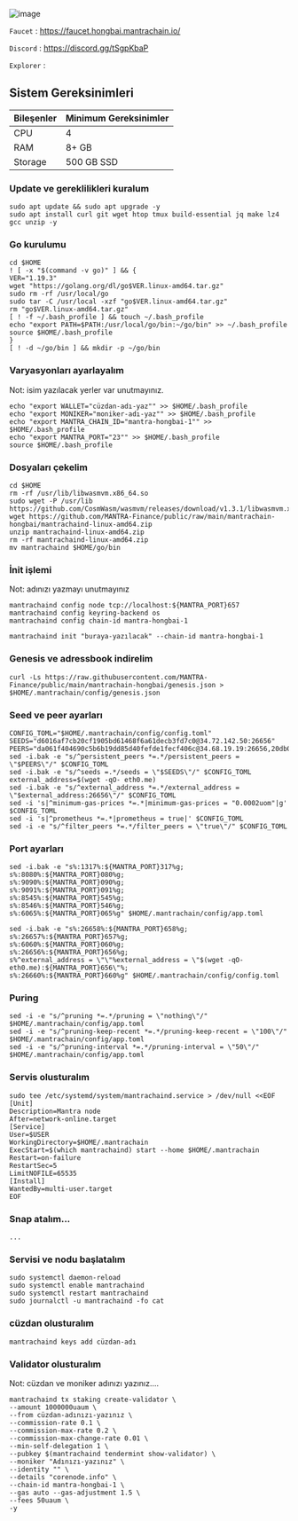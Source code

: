 
![image](https://github.com/molla202/MantraChain/assets/91562185/fd76840c-6f3f-4fdb-8650-58e84ae353fa)


`Faucet` : https://faucet.hongbai.mantrachain.io/

`Discord` : https://discord.gg/tSgpKbaP

`Explorer` : 

## Sistem Gereksinimleri
| Bileşenler | Minimum Gereksinimler | 
| ------------ | ------------ |
| CPU |	4|
| RAM	| 8+ GB |
| Storage	| 500 GB SSD |

### Update ve gereklilikleri kuralum
```
sudo apt update && sudo apt upgrade -y
sudo apt install curl git wget htop tmux build-essential jq make lz4 gcc unzip -y
```
### Go kurulumu
```
cd $HOME
! [ -x "$(command -v go)" ] && {
VER="1.19.3"
wget "https://golang.org/dl/go$VER.linux-amd64.tar.gz"
sudo rm -rf /usr/local/go
sudo tar -C /usr/local -xzf "go$VER.linux-amd64.tar.gz"
rm "go$VER.linux-amd64.tar.gz"
[ ! -f ~/.bash_profile ] && touch ~/.bash_profile
echo "export PATH=$PATH:/usr/local/go/bin:~/go/bin" >> ~/.bash_profile
source $HOME/.bash_profile
}
[ ! -d ~/go/bin ] && mkdir -p ~/go/bin
```
### Varyasyonları ayarlayalım

Not: isim yazılacak yerler var unutmayınız.
```
echo "export WALLET="cüzdan-adı-yaz"" >> $HOME/.bash_profile
echo "export MONIKER="moniker-adı-yaz"" >> $HOME/.bash_profile
echo "export MANTRA_CHAIN_ID="mantra-hongbai-1"" >> $HOME/.bash_profile
echo "export MANTRA_PORT="23"" >> $HOME/.bash_profile
source $HOME/.bash_profile
```
### Dosyaları çekelim
```
cd $HOME
rm -rf /usr/lib/libwasmvm.x86_64.so
sudo wget -P /usr/lib https://github.com/CosmWasm/wasmvm/releases/download/v1.3.1/libwasmvm.x86_64.so
wget https://github.com/MANTRA-Finance/public/raw/main/mantrachain-hongbai/mantrachaind-linux-amd64.zip
unzip mantrachaind-linux-amd64.zip
rm -rf mantrachaind-linux-amd64.zip
mv mantrachaind $HOME/go/bin
```
### İnit işlemi
Not: adınızı yazmayı unutmayınız
```
mantrachaind config node tcp://localhost:${MANTRA_PORT}657
mantrachaind config keyring-backend os
mantrachaind config chain-id mantra-hongbai-1
```
```
mantrachaind init "buraya-yazılacak" --chain-id mantra-hongbai-1
```
### Genesis ve adressbook indirelim

```
curl -Ls https://raw.githubusercontent.com/MANTRA-Finance/public/main/mantrachain-hongbai/genesis.json > $HOME/.mantrachain/config/genesis.json
```

### Seed ve peer ayarları

```
CONFIG_TOML="$HOME/.mantrachain/config/config.toml"
SEEDS="d6016af7cb20cf1905bd61468f6a61decb3fd7c0@34.72.142.50:26656"
PEERS="da061f404690c5b6b19dd85d40fefde1fecf406c@34.68.19.19:26656,20db08acbcac9b7114839e63539da2802b848982@34.72.148.3:26656,7ba9e5051a1cb2542c2ecbfa12954bdbab3121f5@34.171.207.218:26656,7ab572034a2d1d9d67e31dbac43c4554e0e53ba5@104.198.160.158:26656,75855dec829d40f105299f09dc64f05b44057a3a@34.134.75.248:26656"
sed -i.bak -e "s/^persistent_peers *=.*/persistent_peers = \"$PEERS\"/" $CONFIG_TOML
sed -i.bak -e "s/^seeds =.*/seeds = \"$SEEDS\"/" $CONFIG_TOML
external_address=$(wget -qO- eth0.me)
sed -i.bak -e "s/^external_address *=.*/external_address = \"$external_address:26656\"/" $CONFIG_TOML
sed -i 's|^minimum-gas-prices *=.*|minimum-gas-prices = "0.0002uom"|g' $CONFIG_TOML
sed -i 's|^prometheus *=.*|prometheus = true|' $CONFIG_TOML
sed -i -e "s/^filter_peers *=.*/filter_peers = \"true\"/" $CONFIG_TOML
```
### Port ayarları
```
sed -i.bak -e "s%:1317%:${MANTRA_PORT}317%g;
s%:8080%:${MANTRA_PORT}080%g;
s%:9090%:${MANTRA_PORT}090%g;
s%:9091%:${MANTRA_PORT}091%g;
s%:8545%:${MANTRA_PORT}545%g;
s%:8546%:${MANTRA_PORT}546%g;
s%:6065%:${MANTRA_PORT}065%g" $HOME/.mantrachain/config/app.toml
```
```
sed -i.bak -e "s%:26658%:${MANTRA_PORT}658%g;
s%:26657%:${MANTRA_PORT}657%g;
s%:6060%:${MANTRA_PORT}060%g;
s%:26656%:${MANTRA_PORT}656%g;
s%^external_address = \"\"%external_address = \"$(wget -qO- eth0.me):${MANTRA_PORT}656\"%;
s%:26660%:${MANTRA_PORT}660%g" $HOME/.mantrachain/config/config.toml
```
### Puring
```
sed -i -e "s/^pruning *=.*/pruning = \"nothing\"/" $HOME/.mantrachain/config/app.toml
sed -i -e "s/^pruning-keep-recent *=.*/pruning-keep-recent = \"100\"/" $HOME/.mantrachain/config/app.toml
sed -i -e "s/^pruning-interval *=.*/pruning-interval = \"50\"/" $HOME/.mantrachain/config/app.toml
```
### Servis olusturalım
```
sudo tee /etc/systemd/system/mantrachaind.service > /dev/null <<EOF
[Unit]
Description=Mantra node
After=network-online.target
[Service]
User=$USER
WorkingDirectory=$HOME/.mantrachain
ExecStart=$(which mantrachaind) start --home $HOME/.mantrachain
Restart=on-failure
RestartSec=5
LimitNOFILE=65535
[Install]
WantedBy=multi-user.target
EOF
```
### Snap atalım...
```
...
```
### Servisi ve nodu başlatalım
```
sudo systemctl daemon-reload
sudo systemctl enable mantrachaind
sudo systemctl restart mantrachaind
sudo journalctl -u mantrachaind -fo cat
```
### cüzdan olusturalım
```
mantrachaind keys add cüzdan-adı
```

### Validator olusturalım
Not: cüzdan ve moniker adınızı yazınız....
```
mantrachaind tx staking create-validator \
--amount 1000000uaum \
--from cüzdan-adınızı-yazınız \
--commission-rate 0.1 \
--commission-max-rate 0.2 \
--commission-max-change-rate 0.01 \
--min-self-delegation 1 \
--pubkey $(mantrachaind tendermint show-validator) \
--moniker "Adınızı-yazınız" \
--identity "" \
--details "corenode.info" \
--chain-id mantra-hongbai-1 \
--gas auto --gas-adjustment 1.5 \
--fees 50uaum \
-y
```
